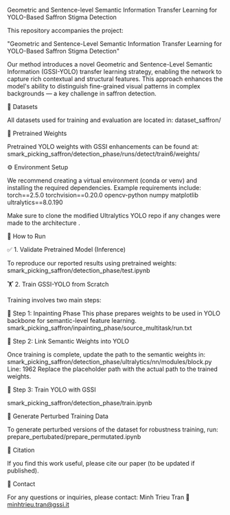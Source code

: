 Geometric and Sentence-level Semantic Information Transfer Learning for YOLO-Based Saffron Stigma Detection

This repository accompanies the project:

"Geometric and Sentence-Level Semantic Information Transfer Learning for YOLO-Based Saffron Stigma Detection"

Our method introduces a novel Geometric and Sentence-Level Semantic Information (GSSI-YOLO) transfer learning strategy, enabling the network to capture rich contextual and structural features. This approach enhances the model's ability to distinguish fine-grained visual patterns in complex backgrounds — a key challenge in saffron detection.

📁 Datasets

All datasets used for training and evaluation are located in:
dataset_saffron/

🧠 Pretrained Weights

Pretrained YOLO weights with GSSI enhancements can be found at:
smark_picking_saffron/detection_phase/runs/detect/train6/weights/

⚙️ Environment Setup

We recommend creating a virtual environment (conda or venv) and installing the required dependencies. Example requirements include:
torch==2.5.0
torchvision==0.20.0
opencv-python
numpy
matplotlib
ultralytics==8.0.190


Make sure to clone the modified Ultralytics YOLO repo if any changes were made to the architecture .

🚀 How to Run

✅ 1. Validate Pretrained Model (Inference)

To reproduce our reported results using pretrained weights:
smark_picking_saffron/detection_phase/test.ipynb

🏋️ 2. Train GSSI-YOLO from Scratch

Training involves two main steps:

🔧 Step 1:  Inpainting Phase
This phase prepares weights to be used in YOLO backbone for semantic-level feature learning.
smark_picking_saffron/inpainting_phase/source_multitask/run.txt

🔗 Step 2: Link Semantic Weights into YOLO

Once training is complete, update the path to the semantic weights in:
smark_picking_saffron/detection_phase/ultralytics/nn/modules/block.py
Line: 1962
Replace the placeholder path with the actual path to the trained weights.

🏁 Step 3: Train YOLO with GSSI

smark_picking_saffron/detection_phase/train.ipynb

🧬 Generate Perturbed Training Data

To generate perturbed versions of the dataset for robustness training, run:
prepare_pertubated/prepare_permutated.ipynb

📝 Citation

If you find this work useful, please cite our paper (to be updated if published).

📧 Contact

For any questions or inquiries, please contact:
Minh Trieu Tran
📨 minhtrieu.tran@gssi.it
